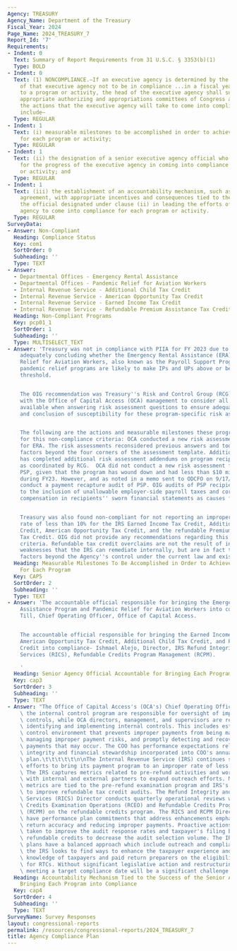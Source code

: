 ```yaml
---
Agency: TREASURY
Agency_Name: Department of the Treasury
Fiscal_Year: 2024
Page_Name: 2024_TREASURY_7
Report_Id: '7'
Requirements:
- Indent: 0
  Text: Summary of Report Requirements from 31 U.S.C. § 3353(b)(1)
  Type: BOLD
- Indent: 0
  Text: (1) NONCOMPLIANCE.—If an executive agency is determined by the Inspector General
    of that executive agency not to be in compliance ...in a fiscal year with respect
    to a program or activity, the head of the executive agency shall submit to the
    appropriate authorizing and appropriations committees of Congress a plan describing
    the actions that the executive agency will take to come into compliance. The plan...shall
    include—
  Type: REGULAR
- Indent: 1
  Text: (i) measurable milestones to be accomplished in order to achieve compliance
    for each program or activity;
  Type: REGULAR
- Indent: 1
  Text: (ii) the designation of a senior executive agency official who shall be accountable
    for the progress of the executive agency in coming into compliance for each program
    or activity; and
  Type: REGULAR
- Indent: 1
  Text: (iii) the establishment of an accountability mechanism, such as a performance
    agreement, with appropriate incentives and consequences tied to the success of
    the official designated under clause (ii) in leading the efforts of the executive
    agency to come into compliance for each program or activity.
  Type: REGULAR
SurveyData:
- Answer: Non-Compliant
  Heading: Compliance Status
  Key: com1
  SortOrder: 0
  Subheading: ''
  Type: TEXT
- Answer:
  - Departmental Offices - Emergency Rental Assistance
  - Departmental Offices - Pandemic Relief for Aviation Workers
  - Internal Revenue Service - Additional Child Tax Credit
  - Internal Revenue Service - American Opportunity Tax Credit
  - Internal Revenue Service - Earned Income Tax Credit
  - Internal Revenue Service - Refundable Premium Assistance Tax Credit
  Heading: Non-Compliant Programs
  Key: pcp01_1
  SortOrder: 1
  Subheading: ''
  Type: MULTISELECT_TEXT
- Answer: 'Treasury was not in compliance with PIIA for FY 2023 due to Treasury not
    adequately concluding whether the Emergency Rental Assistance (ERA) and Pandemic
    Relief for Aviation Workers, also known as the Payroll Support Program (PSP),
    pandemic relief programs are likely to make IPs and UPs above or below the statutory
    threshold.


    The OIG recommendation was Treasury''s Risk and Control Group (RCG) should work
    with the Office of Capital Access (OCA) management to consider all information
    available when answering risk assessment questions to ensure adequate completion
    and conclusion of susceptibility for these program-specific risk assessments.


    The following are the actions and measurable milestones these programs have planned
    for this non-compliance criteria: OCA conducted a new risk assessment for FY24
    for ERA. The risk assessments reconsidered previous answers and took into account
    factors beyond the four corners of the assessment template. Additionally, OCA
    has completed additional risk assessment addendums on program recipient and sub-recipients
    as coordinated by RCG.  OCA did not conduct a new risk assessment for FY24 for
    PSP, given that the program has wound down and had less than $10 million in outlays
    during FY23. However, and as noted in a memo sent to ODCFO on 9/17/24, OCA will
    conduct a payment recapture audit of PSP. OIG audits of PSP recipients have pointed
    to the inclusion of unallowable employer-side payroll taxes and corporate officer
    compensation in recipients'' sworn financial statements as causes for overpayments.


    Treasury was also found non-compliant for not reporting an improper payment error
    rate of less than 10% for the IRS Earned Income Tax Credit, Additional Child Tax
    Credit, American Opportunity Tax Credit, and the refundable Premium Assistance
    Tax Credit. OIG did not provide any recommendations regarding this non-compliant
    criteria. Refundable tax credit overclaims are not the result of internal control
    weaknesses that the IRS can remediate internally, but are in fact the result of
    factors beyond the Agency''s control under the current law and existing authority.'
  Heading: Measurable Milestones To Be Accomplished in Order to Achieve Compliance
    For Each Program
  Key: CAP5
  SortOrder: 2
  Subheading: ''
  Type: TEXT
- Answer: 'The accountable official responsible for bringing the Emergency Rental
    Assistance Program and Pandemic Relief for Aviation Workers into compliance- Gregory
    Till, Chief Operating Officer, Office of Capital Access.


    The accountable official responsible for bringing the Earned Income Tax Credit,
    American Opportunity Tax Credit, Additional Child Tax Credit, and Premium Tax
    Credit into compliance- Ishmael Alejo, Director, IRS Refund Integrity and Compliance
    Services (RICS), Refundable Credits Program Management (RCPM).

    '
  Heading: Senior Agency Official Accountable for Bringing Each Program into Compliance
  Key: cap3
  SortOrder: 3
  Subheading: ''
  Type: TEXT
- Answer: "The Office of Capital Access's (OCA's) Chief Operating Officer (COO) and\
    \ the internal control program are responsible for oversight of improper payment\
    \ controls, while OCA directors, management, and supervisors are responsible for\
    \ identifying and implementing internal controls. This includes establishing a\
    \ control environment that prevents improper payments from being made, effectively\
    \ managing improper payment risks, and promptly detecting and recovering improper\
    \ payments that may occur. The COO has performance expectations related to payment\
    \ integrity and financial stewardship incorporated into COO's annual performance\
    \ plan.\t\t\t\t\t\n\nThe Internal Revenue Service (IRS) continues significant\
    \ efforts to bring its payment program to an improper rate of less than 10 percent.\
    \ The IRS captures metrics related to pre-refund activities and works closely\
    \ with internal and external partners to expand outreach efforts. Many of these\
    \ metrics are tied to the pre-refund examination program and IRS's continued approach\
    \ to improve refundable tax credit audits. The Refund Integrity and Compliance\
    \ Services (RICS) Director conducts quarterly operational reviews with Refundable\
    \ Credits Examination Operations (RCEO) and Refundable Credits Program Management\
    \ (RCPM) on the refundable credits program. The RICS and RCPM Directors and managers\
    \ have performance plan commitments that address enhancements emphasizing tax\
    \ return accuracy and reducing improper payments. Proactive actions are being\
    \ taken to improve the audit response rates and taxpayer's filing behavior for\
    \ refundable credits to decrease the audit selection volume. The IRS performance\
    \ plans have a balanced approach which include outreach and compliance. Again,\
    \ the IRS looks to find ways to enhance the taxpayer experience and improve the\
    \ knowledge of taxpayers and paid return preparers on the eligibility and criteria\
    \ for RTCs. Without significant legislative action and restructuring of programs,\
    \ meeting a target compliance date will be a significant challenge."
  Heading: Accountability Mechanism Tied to the Success of the Senior Agency Official
    Bringing Each Program into Compliance
  Key: cap4
  SortOrder: 4
  Subheading: ''
  Type: TEXT
SurveyName: Survey Responses
layout: congressional-reports
permalink: /resources/congressional-reports/2024_TREASURY_7
title: Agency Compliance Plan
---
```

